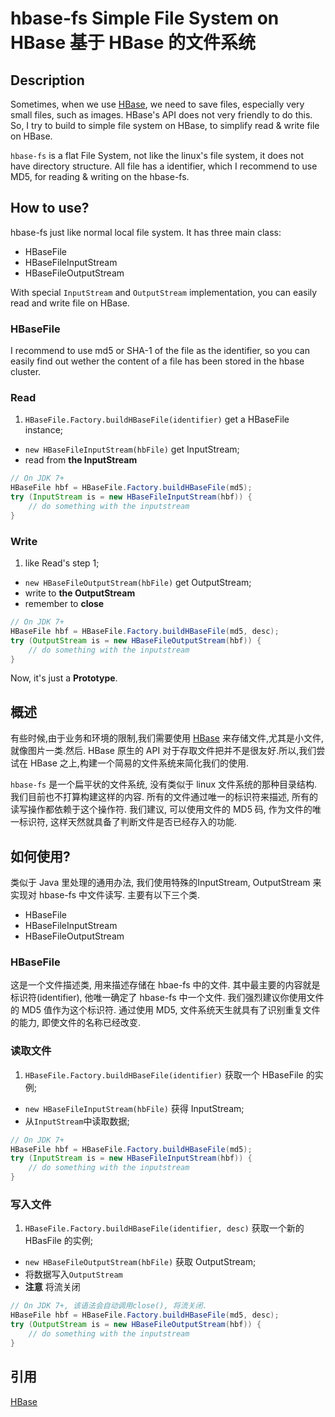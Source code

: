 hbase-fs Simple File System on HBase 基于 HBase 的文件系统
========

## Description
Sometimes, when we use [HBase](http://hbase.apache.org/), we need to save files, especially very small files, such as images. HBase's API does not very friendly to do this. So, I try to build to simple file system on HBase, to simplify read & write file on HBase.

`hbase-fs` is a flat File System, not like the linux's file system, it does not have directory structure. All file has a identifier, which I recommend to use MD5, for reading & writing on the hbase-fs.

## How to use?
hbase-fs just like normal local file system. It has three main class:

- HBaseFile
- HBaseFileInputStream
- HBaseFileOutputStream

With special `InputStream` and `OutputStream` implementation, you can easily 
read and write file on HBase.

### HBaseFile
I recommend to use md5 or SHA-1 of the file as the identifier, so you can easily
find out wether the content of a file has been stored in the hbase cluster.

### Read
1. `HBaseFile.Factory.buildHBaseFile(identifier)` get a HBaseFile instance;
-  `new HBaseFileInputStream(hbFile)` get InputStream;
-  read from **the InputStream**

```java
// On JDK 7+
HBaseFile hbf = HBaseFile.Factory.buildHBaseFile(md5);
try (InputStream is = new HBaseFileInputStream(hbf)) {
    // do something with the inputstream
}
```

### Write
1. like Read's step 1;
-  `new HBaseFileOutputStream(hbFile)` get OutputStream;
-  write to **the OutputStream**
-  remember to **close**

```java
// On JDK 7+
HBaseFile hbf = HBaseFile.Factory.buildHBaseFile(md5, desc);
try (OutputStream is = new HBaseFileOutputStream(hbf)) {
    // do something with the inputstream
}
```

Now, it's just a **Prototype**. 

## 概述
有些时候,由于业务和环境的限制,我们需要使用 [HBase](http://hbase.apache.org/) 来存储文件,尤其是小文件,就像图片一类.然后. HBase 原生的 API 对于存取文件把并不是很友好.所以,我们尝试在 HBase 之上,构建一个简易的文件系统来简化我们的使用.

`hbase-fs` 是一个扁平状的文件系统, 没有类似于 linux 文件系统的那种目录结构. 我们目前也不打算构建这样的内容. 所有的文件通过唯一的标识符来描述, 所有的读写操作都依赖于这个操作符. 我们建议, 可以使用文件的 MD5 码, 作为文件的唯一标识符, 这样天然就具备了判断文件是否已经存入的功能. 

## 如何使用?
类似于 Java 里处理的通用办法, 我们使用特殊的InputStream, OutputStream 来实现对 hbase-fs 中文件读写. 主要有以下三个类. 

- HBaseFile
- HBaseFileInputStream
- HBaseFileOutputStream
 
### HBaseFile
这是一个文件描述类, 用来描述存储在 hbae-fs 中的文件. 其中最主要的内容就是标识符(identifier), 他唯一确定了 hbase-fs 中一个文件. 我们强烈建议你使用文件的 MD5 值作为这个标识符. 通过使用 MD5, 文件系统天生就具有了识别重复文件的能力, 即使文件的名称已经改变. 

### 读取文件
1. `HBaseFile.Factory.buildHBaseFile(identifier)` 获取一个 HBaseFile 的实例; 
-  `new HBaseFileInputStream(hbFile)` 获得 InputStream; 
-  从`InputStream`中读取数据;

```java
// On JDK 7+
HBaseFile hbf = HBaseFile.Factory.buildHBaseFile(md5);
try (InputStream is = new HBaseFileInputStream(hbf)) {
    // do something with the inputstream
}
```

### 写入文件
1. `HBaseFile.Factory.buildHBaseFile(identifier, desc)` 获取一个新的 HBasFile 的实例;
-  `new HBaseFileOutputStream(hbFile)` 获取 OutputStream;
-  将数据写入`OutputStream`
-  **注意** 将流关闭
  
```java
// On JDK 7+, 该语法会自动调用close(), 将流关闭.
HBaseFile hbf = HBaseFile.Factory.buildHBaseFile(md5, desc);
try (OutputStream is = new HBaseFileOutputStream(hbf)) {
    // do something with the inputstream
}
```


## 引用
[HBase](http://hbase.apache.org)
